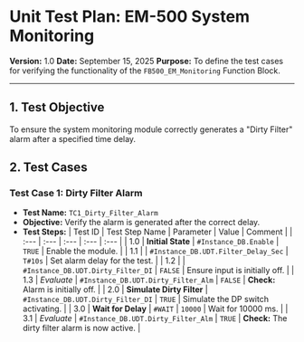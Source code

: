 # Unit Test Plan: EM-500 System Monitoring

**Version:** 1.0
**Date:** September 15, 2025
**Purpose:** To define the test cases for verifying the functionality of the `FB500_EM_Monitoring` Function Block.

---

## 1. Test Objective

To ensure the system monitoring module correctly generates a "Dirty Filter" alarm after a specified time delay.

## 2. Test Cases

### Test Case 1: Dirty Filter Alarm

*   **Test Name:** `TC1_Dirty_Filter_Alarm`
*   **Objective:** Verify the alarm is generated after the correct delay.
*   **Test Steps:**
| Test ID | Test Step Name | Parameter | Value | Comment |
| :--- | :--- | :--- | :--- | :--- |
| 1.0 | **Initial State** | `#Instance_DB.Enable` | `TRUE` | Enable the module. |
| 1.1 | | `#Instance_DB.UDT.Filter_Delay_Sec` | `T#10s` | Set alarm delay for the test. |
| 1.2 | | `#Instance_DB.UDT.Dirty_Filter_DI` | `FALSE` | Ensure input is initially off. |
| 1.3 | *Evaluate* | `#Instance_DB.UDT.Dirty_Filter_Alm` | `FALSE` | **Check:** Alarm is initially off. |
| 2.0 | **Simulate Dirty Filter** | `#Instance_DB.UDT.Dirty_Filter_DI` | `TRUE` | Simulate the DP switch activating. |
| 3.0 | **Wait for Delay** | `#WAIT` | `10000` | Wait for 10000 ms. |
| 3.1 | *Evaluate* | `#Instance_DB.UDT.Dirty_Filter_Alm` | `TRUE` | **Check:** The dirty filter alarm is now active. |
